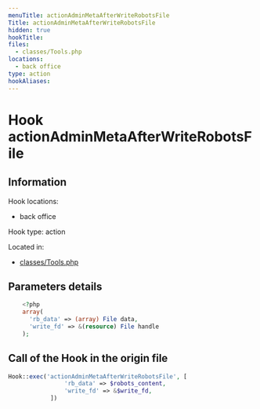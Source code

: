 ```yaml
---
menuTitle: actionAdminMetaAfterWriteRobotsFile
Title: actionAdminMetaAfterWriteRobotsFile
hidden: true
hookTitle: 
files:
  - classes/Tools.php
locations:
  - back office
type: action
hookAliases:
---
```


# Hook actionAdminMetaAfterWriteRobotsFile

## Information

Hook locations: 
  - back office

Hook type: action

Located in: 
  - [classes/Tools.php](https://github.com/PrestaShop/PrestaShop/blob/8.0.x/classes/Tools.php)

## Parameters details

```php
    <?php
    array(
      'rb_data' => (array) File data,
      'write_fd' => &(resource) File handle
    );
```

## Call of the Hook in the origin file

```php
Hook::exec('actionAdminMetaAfterWriteRobotsFile', [
                'rb_data' => $robots_content,
                'write_fd' => &$write_fd,
            ])
```
